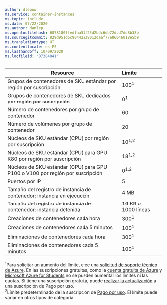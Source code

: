 ```yaml
---
author: dlepow
ms.service: container-instances
ms.topic: include
ms.date: 07/22/2020
ms.author: danlep
ms.openlocfilehash: 6878180ffedfaa53f25d2bdc6db72dcd7dd8b38b
ms.sourcegitcommit: 829d951d5c90442a38012daaf77e86046018e5b9
ms.translationtype: HT
ms.contentlocale: es-ES
ms.lasthandoff: 10/09/2020
ms.locfileid: "87384841"
---
```

| Resource | Límite |
| --- | :--- |
| Grupos de contenedores de SKU estándar por región por suscripción | 100<sup>1</sup> |
| Grupos de contenedores de SKU dedicados por región por suscripción | 0<sup>1</sup> |
| Número de contenedores por grupo de contenedor | 60 |
| Número de volúmenes por grupo de contenedor | 20 |
| Núcleos de SKU estándar (CPU) por región por suscripción | 10<sup>1,2</sup> | 
| Núcleos de SKU estándar (CPU) para GPU K80 por región por suscripción | 18<sup>1,2</sup> |
| Núcleos de SKU estándar (CPU) para GPU P100 o V100 por región por suscripción | 0<sup>1,2</sup> |
| Puertos por IP | 5 |
| Tamaño del registro de instancia de contenedor: instancia en ejecución | 4 MB |
| Tamaño del registro de instancia de contenedor: instancia detenida | 16 KB o 1000 líneas |
| Creaciones de contenedores cada hora |300<sup>1</sup> |
| Creaciones de contenedores cada 5 minutos | 100<sup>1</sup> |
| Eliminaciones de contenedores cada hora | 300<sup>1</sup> |
| Eliminaciones de contenedores cada 5 minutos | 100<sup>1</sup> |


<sup>1</sup>Para solicitar un aumento del límite, cree una [solicitud de soporte técnico de Azure][azure-support]. En las suscripciones gratuitas, como la [cuenta gratuita de Azure](https://azure.microsoft.com/offers/ms-azr-0044p/) y [Microsoft Azure for Students](https://azure.microsoft.com/offers/ms-azr-0170p/) no se pueden aumentar los límites ni las cuotas. Si tiene una suscripción gratuita, puede [realizar la actualización](../articles/cost-management-billing/manage/upgrade-azure-subscription.md) a una suscripción de Pago por uso.<br />
<sup>2</sup>Límite predeterminado de la suscripción de [Pago por uso](https://azure.microsoft.com/offers/ms-azr-0003p/). El límite puede variar en otros tipos de categoría.<br/>

<!-- LINKS - External -->
[azure-support]: https://ms.portal.azure.com/#blade/Microsoft_Azure_Support/HelpAndSupportBlade/newsupportrequest
